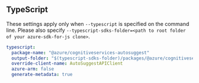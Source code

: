 ## TypeScript

These settings apply only when `--typescript` is specified on the command line.
Please also specify `--typescript-sdks-folder=<path to root folder of your azure-sdk-for-js clone>`.

``` yaml $(typescript)
typescript:
  package-name: "@azure/cognitiveservices-autosuggest"
  output-folder: "$(typescript-sdks-folder)/packages/@azure/cognitiveservices-autosuggest"
  override-client-name: AutoSuggestAPIClient
  azure-arm: false
  generate-metadata: true
```
